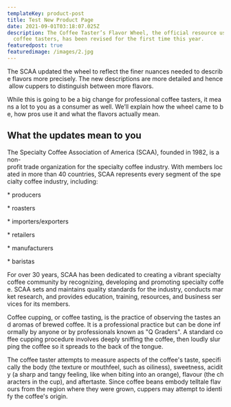 ```yaml
---
templateKey: product-post
title: Test New Product Page
date: 2021-09-01T03:18:07.025Z
description: The Coffee Taster’s Flavor Wheel, the official resource used by
  coffee tasters, has been revised for the first time this year.
featuredpost: true
featuredimage: /images/2.jpg
---
```

<!--StartFragment-->

The SCAA updated the wheel to reflect the finer nuances needed to describe flavors more precisely. The new descriptions are more detailed and hence allow cuppers to distinguish between more flavors.



While this is going to be a big change for professional coffee tasters, it means a lot to you as a consumer as well. We’ll explain how the wheel came to be, how pros use it and what the flavors actually mean.



## What the updates mean to you



The Specialty Coffee Association of America (SCAA), founded in 1982, is a non-profit trade organization for the specialty coffee industry. With members located in more than 40 countries, SCAA represents every segment of the specialty coffee industry, including:



\* producers

\* roasters

\* importers/exporters

\* retailers

\* manufacturers

\* baristas



For over 30 years, SCAA has been dedicated to creating a vibrant specialty coffee community by recognizing, developing and promoting specialty coffee. SCAA sets and maintains quality standards for the industry, conducts market research, and provides education, training, resources, and business services for its members.



Coffee cupping, or coffee tasting, is the practice of observing the tastes and aromas of brewed coffee. It is a professional practice but can be done informally by anyone or by professionals known as "Q Graders". A standard coffee cupping procedure involves deeply sniffing the coffee, then loudly slurping the coffee so it spreads to the back of the tongue.



The coffee taster attempts to measure aspects of the coffee's taste, specifically the body (the texture or mouthfeel, such as oiliness), sweetness, acidity (a sharp and tangy feeling, like when biting into an orange), flavour (the characters in the cup), and aftertaste. Since coffee beans embody telltale flavours from the region where they were grown, cuppers may attempt to identify the coffee's origin.

<!--EndFragment-->